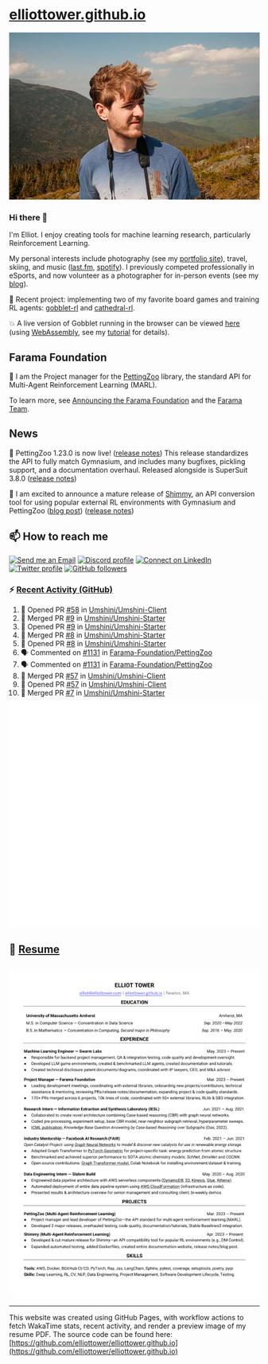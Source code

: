 # [elliottower.github.io](https://github.com/elliottower/elliottower.github.io)

[![A wild Elliot on Mt Washington](https://raw.githubusercontent.com/elliottower/elliottower.github.io/main/src/jpg/DSCF7539-600px.jpg?raw=true)](https://raw.githubusercontent.com/elliottower/elliottower.github.io/main/src/jpg/DSCF7539.jpg?raw=true)

### Hi there 👋

I'm Elliot. I enjoy creating tools for machine learning research, particularly Reinforcement Learning.

My personal interests include photography (see my [portfolio site](https://www.elliottower.com/)), travel, skiing, and music ([last.fm](https://www.last.fm/user/ajsdlfkwer), [spotify](https://open.spotify.com/user/12132818380)). I previously competed professionally in eSports, and now volunteer as a photographer for in-person events (see my [blog](https://www.elliottower.com/stories/?category=events)).

🤖 Recent project: implementing two of my favorite board games and training RL agents: [gobblet-rl](https://github.com/elliottower/gobblet-rl) and [cathedral-rl](https://github.com/elliottower/cathedral-rl). 

💥 A live version of Gobblet running in the browser can be viewed [here](https://elliottower.github.io/gobblet-rl/) (using [WebAssembly](https://webassembly.org/), see my [tutorial](https://github.com/elliottower/gobblet-rl/blob/main/tutorials/WebAssembly/web_assembly.md) for details).

## Farama Foundation

🚀 I am the Project manager for the [PettingZoo](https://github.com/Farama-Foundation/PettingZoo) library, the standard API for Multi-Agent Reinforcement Learning (MARL). 

To learn more, see [Announcing the Farama Foundation](https://farama.org/Announcing-The-Farama-Foundation) and the [Farama Team](https://farama.org/team).

## News

🎉 PettingZoo 1.23.0 is now live! ([release notes](https://github.com/Farama-Foundation/PettingZoo/releases/tag/1.23.0)) This release standardizes the API to fully match Gymnasium, and includes many bugfixes, pickling support, and a documentation overhaul. Released alongside is SuperSuit 3.8.0 ([release notes](https://github.com/Farama-Foundation/SuperSuit/releases/tag/3.8.0)) 

<!-- ![GitHub Release Date](https://img.shields.io/github/release-date/Farama-Foundation/PettingZoo) -->

🎉 I am excited to announce a mature release of [Shimmy](https://github.com/Farama-Foundation/Shimmy), an API conversion tool for using popular external RL environments with Gymnasium and PettingZoo ([blog post](https://farama.org/Announcing-Shimmy)) ([release notes](https://github.com/Farama-Foundation/Shimmy/releases/tag/v1.0.0)) 

## 📫 How to reach me

 [![Send me an Email](https://img.shields.io/badge/email-elliot%40elliottower.com-blue)](mailto:elliot@elliottower.com)
 [![Discord profile](https://img.shields.io/badge/Discord-7289DA?style=flat&logo=discord&logoColor=white)](https://discord.com/users/83091537923145728)
 [![Connect on LinkedIn](https://img.shields.io/badge/--linkedin?label=LinkedIn&logo=LinkedIn&style=social)](https://www.linkedin.com/in/elliot-tower)
 [![Twitter profile](https://img.shields.io/twitter/follow/elliottower?style=social)](https://twitter.com/ElliotTower/)
 [![GitHub followers](https://img.shields.io/github/followers/elliottower?style=social)](https://github.com/elliottower/)

### ⚡ [Recent Activity (GitHub)](https://github.com/elliottower)

<!--START_SECTION:activity-->
1. 💪 Opened PR [#58](https://github.com/Umshini/Umshini-Client/pull/58) in [Umshini/Umshini-Client](https://github.com/Umshini/Umshini-Client)
2. 🎉 Merged PR [#9](https://github.com/Umshini/Umshini-Starter/pull/9) in [Umshini/Umshini-Starter](https://github.com/Umshini/Umshini-Starter)
3. 💪 Opened PR [#9](https://github.com/Umshini/Umshini-Starter/pull/9) in [Umshini/Umshini-Starter](https://github.com/Umshini/Umshini-Starter)
4. 🎉 Merged PR [#8](https://github.com/Umshini/Umshini-Starter/pull/8) in [Umshini/Umshini-Starter](https://github.com/Umshini/Umshini-Starter)
5. 💪 Opened PR [#8](https://github.com/Umshini/Umshini-Starter/pull/8) in [Umshini/Umshini-Starter](https://github.com/Umshini/Umshini-Starter)
6. 🗣 Commented on [#1131](https://github.com/Farama-Foundation/PettingZoo/issues/1131#issuecomment-1805903174) in [Farama-Foundation/PettingZoo](https://github.com/Farama-Foundation/PettingZoo)
7. 🗣 Commented on [#1131](https://github.com/Farama-Foundation/PettingZoo/issues/1131#issuecomment-1805898871) in [Farama-Foundation/PettingZoo](https://github.com/Farama-Foundation/PettingZoo)
8. 🎉 Merged PR [#57](https://github.com/Umshini/Umshini-Client/pull/57) in [Umshini/Umshini-Client](https://github.com/Umshini/Umshini-Client)
9. 💪 Opened PR [#57](https://github.com/Umshini/Umshini-Client/pull/57) in [Umshini/Umshini-Client](https://github.com/Umshini/Umshini-Client)
10. 🎉 Merged PR [#7](https://github.com/Umshini/Umshini-Starter/pull/7) in [Umshini/Umshini-Starter](https://github.com/Umshini/Umshini-Starter)
<!--END_SECTION:activity-->


<picture>
  <a href="https://metrics.lecoq.io/insights?user=elliottower">
   <img src="/github-metrics.svg" alt="Metrics">
  </a>
</picture>

## 📄 [Resume](https://elliottower.github.io/src/pdf/resume.pdf)

<!-- PDF-TO-MARKDOWN:START -->
![Page 1](src/png/page1.png "Page 1")
---
<!-- PDF-TO-MARKDOWN:END -->

----

This website was created using GitHub Pages, with workflow actions to fetch WakaTime stats, recent activity, and render a preview image of my resume PDF. The source code can be found here: [https://github.com/elliottower/elliottower.github.io](https://github.com/elliottower/elliottower.github.io)

